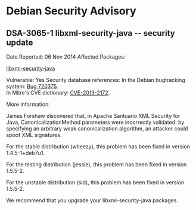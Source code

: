 
Debian Security Advisory
========================


DSA-3065-1 libxml-security-java -- security update
--------------------------------------------------



Date Reported:
06 Nov 2014
Affected Packages:

[libxml-security-java](https://packages.debian.org/src:libxml-security-java)

Vulnerable:
Yes
Security database references:
In the Debian bugtracking system: [Bug 720375](https://bugs.debian.org/cgi-bin/bugreport.cgi?bug=720375).  
In Mitre's CVE dictionary: [CVE-2013-2172](https://security-tracker.debian.org/tracker/CVE-2013-2172).  

More information:

James Forshaw discovered that, in Apache Santuario XML Security for
Java, CanonicalizationMethod parameters were incorrectly validated:
by specifying an arbitrary weak canonicalization algorithm, an
attacker could spoof XML signatures.


For the stable distribution (wheezy), this problem has been fixed in
version 1.4.5-1+deb7u1.


For the testing distribution (jessie), this problem has been fixed in
version 1.5.5-2.


For the unstable distribution (sid), this problem has been fixed in
version 1.5.5-2.


We recommend that you upgrade your libxml-security-java packages.





